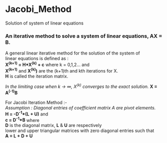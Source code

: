 # Jacobi_Method
Solution of system of linear equations
### An iterative method to solve a system of linear equations, AX = B. <br>

A general linear iterative method for the solution of the system of <br>
linear equations is defined as :<br>
**X<sup>(k+1)</sup> = H\*X<sup>(k)</sup> + c**     where k = 0,1,2... and <br>
**X<sup>(k+1)</sup>** and **X<sup>(k)</sup>)** are the (k+1)th and kth iterations for X. <br>
**H** is called the iteration matrix.

*In the limiting case when k -> ∞, X<sup>(k)</sup> converges to the exact solution.*
**X = A<sup>(-1)</sup>B**

For Jacobi Iteration Method :-<br>
*Assumption : Diagonal entries of coefficient matrix A are pivot elements.*<br>
**H = -D<sup>-1</sup>\*(L + U)** and <br>
**c = D<sup>-1</sup>\*B** where <br>
**D** is the diagonal matrix, **L** & **U** are respectively <br>
lower and upper triangular matrices with zero diagonal entries such that <br>
**A = L + D + U**
